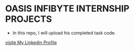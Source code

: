 # OASIS INFIBYTE INTERNSHIP PROJECTS

* In this repo, I will upload his completed task code.

[visite My Linkedin Profile](https://www.linkedin.com/in/shubhanshu-rao-052320208/)